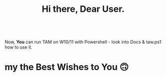 # <p align=center>Hi there, Dear User.</p> <br>
Now, <b>You</b> can run TAM on W10/11 with Powershell - look into Docs & taw.ps1 how to use it. <br>
# my the Best Wishes to You 🙃
